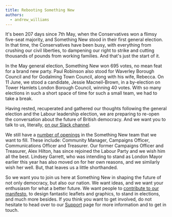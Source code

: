 ```yaml
---
title: Rebooting Something New
authors: 
  - andrew_williams
---
```


It's been 207 days since 7th May, when the Conservatives won a flimsy five-seat
majority, and Something New stood in their first general election. In that time,
the Conservatives have been busy, with everything from crushing our civil liberties, to dampening our right to strike and cutting thousands of pounds from working families. And that's just the start of it.

In the May general election, Something New won 695 votes, no mean feat for a brand new party. Paul Robinson also stood for Waverley Borough Council and for Godalming Town Council, along with his wife, Rebecca. On 11 June, we stood a candidate, Jessie Macneil-Brown, in a by-election on Tower Hamlets London Borough Council, winning 40 votes. With so many elections in such a short space of time for such a small team, we had to take a break.

Having rested, recuperated and gathered our thoughts following the general election and the Labour leadership election, we are preparing to re-open the conversation about the future of British democracy. And we want you to talk to us, literally, [on our Slack channel](http://slack.somethingnew.org.uk).

We still have a [number of openings](/news/2015/05/11/expanding-the-something-new-team.html) in the Something New team that we want to fill. These include: Community Manager, Campaigns Officer, Communications Officer and Treasurer. Our former Campaigns Officer and Treasurer, Alex Hilton, has since rejoined the Labour Party and we wish him all the best. Lindsey Garrett, who was intending to stand as London Mayor earlier this year has also moved on for her own reasons, and we similarly wish her well. But, that leaves us a little shorthanded.

So we want you to join us here at Something New in shaping the future of not only democracy, but also our nation. We want ideas, and we want your enthusiasm for what a better future. We want people to [contribute to our manifesto](/manifesto/index.html), to design fantastic leaflets and graphics, to stand in elections, and much more besides. If you think you want to get involved, do not hesitate to head over to our [Support](/support.html) page for more information and to get in touch.